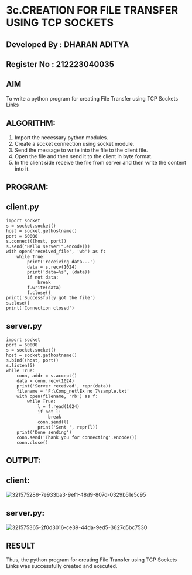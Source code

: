 # 3c.CREATION FOR FILE TRANSFER USING TCP SOCKETS

## Developed By : DHARAN ADITYA 
## Register No  : 212223040035

## AIM
To write a python program for creating File Transfer using TCP Sockets Links
## ALGORITHM:
1. Import the necessary python modules.
2. Create a socket connection using socket module.
3. Send the message to write into the file to the client file.
4. Open the file and then send it to the client in byte format.
5. In the client side receive the file from server and then write the content into it.
## PROGRAM:
## client.py
```
import socket
s = socket.socket()
host = socket.gethostname()
port = 60000
s.connect((host, port))
s.send("Hello server!".encode())
with open('received_file', 'wb') as f:
    while True:
        print('receiving data...')
        data = s.recv(1024)
        print('data=%s', (data))
        if not data:
            break
        f.write(data)
        f.close()
print('Successfully got the file')
s.close()
print('Connection closed')
```

## server.py
```
import socket
port = 60000
s = socket.socket()
host = socket.gethostname()
s.bind((host, port))
s.listen(5)
while True:
    conn, addr = s.accept()
    data = conn.recv(1024)
    print('Server received', repr(data))
    filename = 'F:\Comp_net\Ex no 7\sample.txt'
    with open(filename, 'rb') as f:
        while True:
            l = f.read(1024)
            if not l:
                break
            conn.send(l)
            print('Sent ', repr(l))
    print('Done sending')
    conn.send('Thank you for connecting'.encode())
    conn.close()
```
## OUTPUT:
## client:
![321575286-7e933ba3-9ef1-48d9-807d-0329b51e5c95](https://github.com/DharanAditya/3c.FILE_TRANSFER_USING_TCP_SOCKETS/assets/147473834/278684d2-0e19-42fc-a663-1c604840bf6b)

## server.py:
![321575365-2f0d3016-ce39-44da-9ed5-3627d5bc7530](https://github.com/DharanAditya/3c.FILE_TRANSFER_USING_TCP_SOCKETS/assets/147473834/9ab0f6d4-1b96-4abf-a94e-e2248decf639)

## RESULT
Thus, the python program for creating File Transfer using TCP Sockets Links was 
successfully created and executed.

